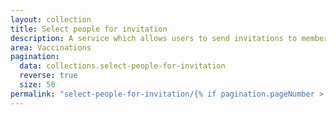 ```yaml
---
layout: collection
title: Select people for invitation
description: A service which allows users to send invitations to members of the public.
area: Vaccinations
pagination:
  data: collections.select-people-for-invitation
  reverse: true
  size: 50
permalink: "select-people-for-invitation/{% if pagination.pageNumber > 0 %}page/{{ pagination.pageNumber + 1 }}{% endif %}/"
---
```

